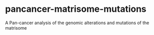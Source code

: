 # pancancer-matrisome-mutations
A Pan-cancer analysis of the genomic alterations and mutations of the matrisome
